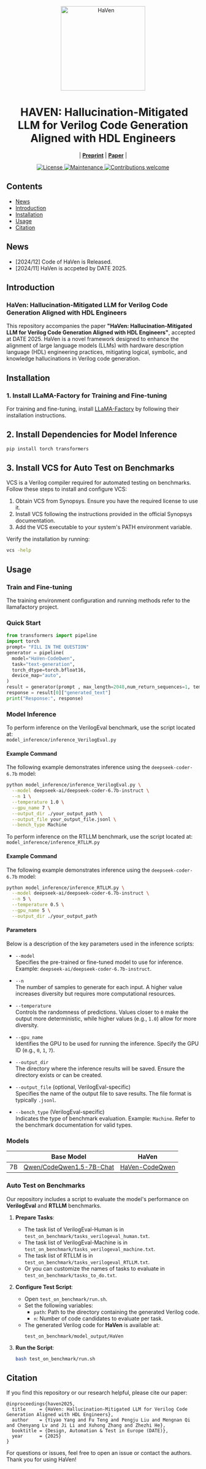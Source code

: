 <p align="center">
<img src="logo.jpg" alt="HaVen" width="220" align="center">
</p>

<div align="center"><h1>&nbsp;HAVEN: Hallucination-Mitigated LLM for Verilog
Code Generation Aligned with HDL Engineers</h1></div>

<p align="center">
| <a href="https://arxiv.org/pdf/2501.04908"><b>Preprint</b></a> | <a href="https://arxiv.org/pdf/2501.04908"><b>Paper</b></a> |
</p>


<p align="center">
  <a href="https://opensource.org/license/mulanpsl-2-0">
    <img src="https://img.shields.io/badge/License-MuLan_PSL_2.0-blue.svg" alt="License">
  </a>
  <a href="https://github.com/">
    <img src="https://img.shields.io/badge/Maintained%3F-yes-green.svg" alt="Maintenance">
  </a>
  <a href="https://github.com/">
    <img src="https://img.shields.io/badge/Contributions-welcome-brightgreen.svg?style=flat" alt="Contributions welcome">
  </a>
</p>


## Contents
- [News](#news)
- [Introduction](#introduction)
- [Installation](#installation)
- [Usage](#usage)
- [Citation](#citation)


## News
- [2024/12] Code of HaVen is Released.
- [2024/11] HaVen is accpeted by DATE 2025.

## Introduction

### HaVen: Hallucination-Mitigated LLM for Verilog Code Generation Aligned with HDL Engineers

This repository accompanies the paper **"HaVen: Hallucination-Mitigated LLM for Verilog Code Generation Aligned with HDL Engineers"**, accepted at DATE 2025. HaVen is a novel framework designed to enhance the alignment of large language models (LLMs) with hardware description language (HDL) engineering practices, mitigating logical, symbolic, and knowledge hallucinations in Verilog code generation.


## Installation 
### 1. Install LLaMA-Factory for Training and Fine-tuning
For training and fine-tuning, install [LLaMA-Factory](https://github.com/hiyouga/LLaMA-Factory) by following their installation instructions.
## 2. Install Dependencies for Model Inference
```bash
pip install torch transformers
```
## 3. Install VCS for Auto Test on Benchmarks
VCS is a Verilog compiler required for automated testing on benchmarks. Follow these steps to install and configure VCS:
1. Obtain VCS from Synopsys. Ensure you have the required license to use it.
2. Install VCS following the instructions provided in the official Synopsys documentation.
3. Add the VCS executable to your system's PATH environment variable.

Verify the installation by running:
```bash
vcs -help
```

## Usage
### Train and Fine-tuning
The training environment configuration and running methods refer to the llamafactory project.

### Quick Start

```python
from transformers import pipeline
import torch
prompt= "FILL IN THE QUESTION"
generator = pipeline(
  model="HaVen-CodeQwen",
  task="text-generation",
  torch_dtype=torch.bfloat16,
  device_map="auto",
)
result = generator(prompt , max_length=2048,num_return_sequences=1, temperature=0.0)
response = result[0]["generated_text"]
print("Response:", response)
```
### Model Inference
To perform inference on the VerilogEval benchmark, use the script located at:  
`model_inference/inference_VerilogEval.py`  

#### Example Command  
The following example demonstrates inference using the `deepseek-coder-6.7b` model:  
```bash
python model_inference/inference_VerilogEval.py \
  --model deepseek-ai/deepseek-coder-6.7b-instruct \
  --n 1 \
  --temperature 1.0 \
  --gpu_name 7 \
  --output_dir ./your_output_path \
  --output_file your_output_file.jsonl \
  --bench_type Machine
```

To perform inference on the RTLLM benchmark, use the script located at:
`model_inference/inference_RTLLM.py`

#### Example Command
The following example demonstrates inference using the `deepseek-coder-6.7b` model:
```bash
python model_inference/inference_RTLLM.py \
  --model deepseek-ai/deepseek-coder-6.7b-instruct \
  --n 5 \
  --temperature 0.5 \
  --gpu_name 5 \
  --output_dir ./your_output_path
```

#### Parameters

Below is a description of the key parameters used in the inference scripts:

- `--model`  
  Specifies the pre-trained or fine-tuned model to use for inference. Example: `deepseek-ai/deepseek-coder-6.7b-instruct`.

- `--n`  
  The number of samples to generate for each input. A higher value increases diversity but requires more computational resources.

- `--temperature`  
  Controls the randomness of predictions. Values closer to `0` make the output more deterministic, while higher values (e.g., `1.0`) allow for more diversity.

- `--gpu_name`  
  Identifies the GPU to be used for running the inference. Specify the GPU ID (e.g., `0`, `1`, `7`).

- `--output_dir`  
  The directory where the inference results will be saved. Ensure the directory exists or can be created.

- `--output_file` (optional, VerilogEval-specific)  
  Specifies the name of the output file to save results. The file format is typically `.jsonl`.

- `--bench_type` (VerilogEval-specific)  
  Indicates the type of benchmark evaluation. Example: `Machine`. Refer to the benchmark documentation for valid types.

### Models

|      | Base Model                                                                                          | HaVen                                                               |
| ---- | --------------------------------------------------------------------------------------------------- | ------------------------------------------------------------------- |
| 7B   | [Qwen/CodeQwen1.5-7B-Chat](https://huggingface.co/Qwen/CodeQwen1.5-7B-Chat)                         | [HaVen-CodeQwen](https://huggingface.co/yangyiyao/HaVen-CodeQwen)|

### Auto Test on Benchmarks

Our repository includes a script to evaluate the model's performance on **VerilogEval** and **RTLLM** benchmarks.

1. **Prepare Tasks**:
   - The task list of VerilogEval-Human is in `test_on_benchmark/tasks_verilogeval_human.txt`.
   - The task list of VerilogEval-Machine is in `test_on_benchmark/tasks_verilogeval_machine.txt`.
   - The task list of RTLLM is in `test_on_benchmark/tasks_verilogeval_RTLLM.txt`.
   - Or you can customize the names of tasks to evaluate in `test_on_benchmark/tasks_to_do.txt`.

2. **Configure Test Script**:
   - Open `test_on_benchmark/run.sh`.
   - Set the following variables:
     - `path`: Path to the directory containing the generated Verilog code.
     - `n`: Number of code candidates to evaluate per task.
   - The generated Verilog code for **HaVen** is available at:
     ```
     test_on_benchmark/model_output/HaVen
     ```

3. **Run the Script**:
   ```bash
   bash test_on_benchmark/run.sh

## Citation
If you find this repository or our research helpful, please cite our paper:
```
@inproceedings{haven2025,
  title     = {HaVen: Hallucination-Mitigated LLM for Verilog Code Generation Aligned with HDL Engineers},
  author    = {Yiyao Yang and Fu Teng and Pengju Liu and Mengnan Qi and Chenyang Lv and Ji Li and Xuhong Zhang and Zhezhi He},
  booktitle = {Design, Automation & Test in Europe (DATE)},
  year      = {2025}
}
```
For questions or issues, feel free to open an issue or contact the authors. Thank you for using HaVen!

